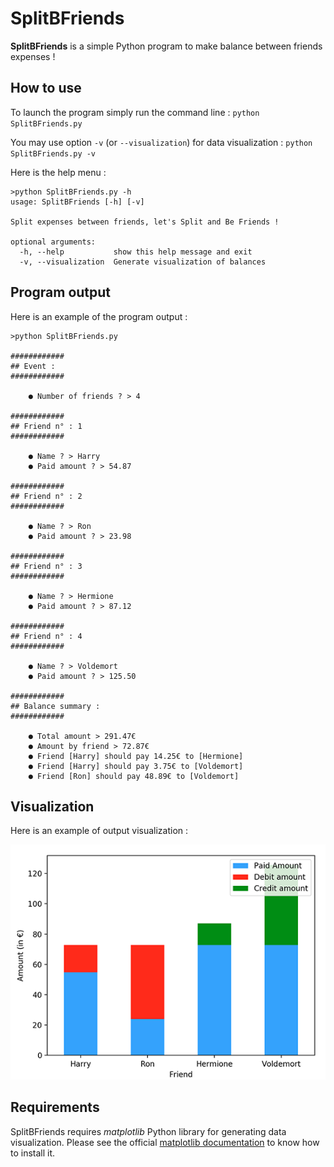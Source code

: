 # SplitBFriends

**SplitBFriends** is a simple Python program to make balance between friends expenses !

## How to use

To launch the program simply run the command line :
`python SplitBFriends.py`

You may use option `-v` (or `--visualization`) for data visualization :
`python SplitBFriends.py -v`

Here is the help menu :
```
>python SplitBFriends.py -h
usage: SplitBFriends [-h] [-v]

Split expenses between friends, let's Split and Be Friends !

optional arguments:
  -h, --help           show this help message and exit
  -v, --visualization  Generate visualization of balances
```

## Program output

Here is an example of the program output :

```
>python SplitBFriends.py

############
## Event : 
############

	● Number of friends ? > 4
	
############
## Friend n° : 1
############

	● Name ? > Harry
	● Paid amount ? > 54.87
	
############
## Friend n° : 2
############

	● Name ? > Ron
	● Paid amount ? > 23.98
	
############
## Friend n° : 3
############

	● Name ? > Hermione
	● Paid amount ? > 87.12
	
############
## Friend n° : 4
############

	● Name ? > Voldemort
	● Paid amount ? > 125.50
	
############
## Balance summary : 
############

	● Total amount > 291.47€
	● Amount by friend > 72.87€
	● Friend [Harry] should pay 14.25€ to [Hermione]
	● Friend [Harry] should pay 3.75€ to [Voldemort]
	● Friend [Ron] should pay 48.89€ to [Voldemort]
```

## Visualization

Here is an example of output visualization :

![Output visualization](/resources/data_visualization.png)

## Requirements

SplitBFriends requires _matplotlib_ Python library for generating data visualization.
Please see the official [matplotlib documentation](https://matplotlib.org) to know how to install it.